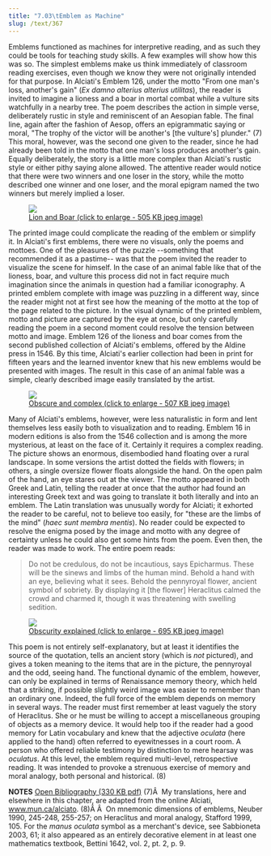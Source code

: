 ```yaml
---
title: "7.03\tEmblem as Machine"
slug: /text/367
---
```

Emblems functioned as machines for interpretive reading, and as such they could be tools for teaching study skills. A few examples will show how this was so. The simplest emblems make us think immediately of classroom reading exercises, even though we know they were not originally intended for that purpose. In Alciati's Emblem 126, under the motto "From one man's loss, another's gain" (<em>Ex damno alterius alterius utilitas</em>), the reader is invited to imagine a lioness and a boar in mortal combat while a vulture sits watchfully in a nearby tree. The poem describes the action in simple verse, deliberately rustic in style and reminiscent of an Aesopian fable. The final line, again after the fashion of Aesop, offers an epigrammatic saying or moral, "The trophy of the victor will be another's [the vulture's] plunder." (7) This moral, however, was the second one given to the reader, since he had already been told in the motto that one man's loss produces another's gain. Equally deliberately, the story is a little more complex than Alciati's rustic style or either pithy saying alone allowed. The attentive reader would notice that there were two winners and one loser in the story, while the motto described one winner and one loser, and the moral epigram named the two winners but merely implied a loser.
<p style="text-align: center;"></p>


<figure class="mkdn-figure">
    <a href="images_full//7.00_Chapter_Seven/HFS_028.01.jpg" class="mkdn-image-link">
    <img class="mkdn-image" src="images_full//7.00_Chapter_Seven/HFS_028.01.jpg" />
    <figcaption class="mkdn-figcaption">Lion and Boar (click to enlarge - 505 KB jpeg image)</figcaption>
    </a>
</figure>

The printed image could complicate the reading of the emblem or simplify it. In Alciati's first emblems, there were no visuals, only the poems and mottoes. One of the pleasures of the puzzle --something that recommended it as a pastime-- was that the poem invited the reader to visualize the scene for himself. In the case of an animal fable like that of the lioness, boar, and vulture this process did not in fact require much imagination since the animals in question had a familiar iconography. A printed emblem complete with image was puzzling in a different way, since the reader might not at first see how the meaning of the motto at the top of the page related to the picture. In the visual dynamic of the printed emblem, motto and picture are captured by the eye at once, but only carefully reading the poem in a second moment could resolve the tension between motto and image. Emblem 126 of the lioness and boar comes from the second published collection of Alciati's emblems, offered by the Aldine press in 1546. By this time, Alciati's earlier collection had been in print for fifteen years and the learned inventor knew that his new emblems would be presented with images. The result in this case of an animal fable was a simple, clearly described image easily translated by the artist.
<p style="text-align: center;"></p>


<figure class="mkdn-figure">
    <a href="images_full//7.00_Chapter_Seven/HFS_028.02.jpg" class="mkdn-image-link">
    <img class="mkdn-image" src="images_full//7.00_Chapter_Seven/HFS_028.02.jpg" />
    <figcaption class="mkdn-figcaption">Obscure and complex (click to enlarge - 507 KB jpeg image)</figcaption>
    </a>
</figure>

Many of Alciati's emblems, however, were less naturalistic in form and lent themselves less easily both to visualization and to reading. Emblem 16 in modern editions is also from the 1546 collection and is among the more mysterious, at least on the face of it. Certainly it requires a complex reading. The picture shows an enormous, disembodied hand floating over a rural landscape. In some versions the artist dotted the fields with flowers; in others, a single oversize flower floats alongside the hand. On the open palm of the hand, an eye stares out at the viewer. The motto appeared in both Greek and Latin, telling the reader at once that the author had found an interesting Greek text and was going to translate it both literally and into an emblem. The Latin translation was unusually wordy for Alciati; it exhorted the reader to be careful, not to believe too easily, for "these are the limbs of the mind" (<em>haec sunt membra mentis</em>). No reader could be expected to resolve the enigma posed by the image and motto with any degree of certainty unless he could also get some hints from the poem. Even then, the reader was made to work. The entire poem reads:
<blockquote>Do not be credulous, do not be incautious, says Epicharmus. These will be the sinews and limbs of the human mind. Behold a hand with an eye, believing what it sees. Behold the pennyroyal flower, ancient symbol of sobriety. By displaying it [the flower] Heraclitus calmed the crowd and charmed it, though it was threatening with swelling sedition.</blockquote>
<p style="text-align: center;"></p>


<figure class="mkdn-figure">
    <a href="images_full//7.00_Chapter_Seven/HFS_027.02.jpg" class="mkdn-image-link">
    <img class="mkdn-image" src="images_full//7.00_Chapter_Seven/HFS_027.02.jpg" />
    <figcaption class="mkdn-figcaption">Obscurity explained (click to enlarge - 695 KB jpeg image)</figcaption>
    </a>
</figure>

This poem is not entirely self-explanatory, but at least it identifies the source of the quotation, tells an ancient story (which is <em>not</em> pictured), and gives a token meaning to the items that are in the picture, the pennyroyal and the odd, seeing hand. The functional dynamic of the emblem, however, can only be explained in terms of Renaissance memory theory, which held that a striking, if possible slightly weird image was easier to remember than an ordinary one. Indeed, the full force of the emblem depends on memory in several ways. The reader must first remember at least vaguely the story of Heraclitus. She or he must be willing to accept a miscellaneous grouping of objects as a memory device. It would help too if the reader had a good memory for Latin vocabulary and knew that the adjective <em>oculata</em> (here applied to the hand) often referred to eyewitnesses in a court room. A person who offered reliable testimony by distinction to mere hearsay was <em>oculatus</em>. At this level, the emblem required multi-level, retrospective reading. It was intended to provoke a strenuous exercise of memory and moral analogy, both personal and historical. (8)

<strong>NOTES</strong>
<a href="http://www.humanismforsale.org/bibliography.pdf" target="new">Open Bibliography (330 KB pdf)</a>
(7)Â  My translations, here and elsewhere in this chapter, are adapted from the online Alciati, www.mun.ca/alciato.
(8)Â Â  On mnemonic dimensions of emblems, Neuber 1990, 245-248, 255-257; on Heraclitus and moral analogy, Stafford 1999, 105. For the <em>manus oculata</em> symbol as a merchant's device, see Sabbioneta 2003, 61; it also appeared as an entirely decorative element in at least one mathematics textbook, Bettini 1642, vol. 2, pt. 2, p. 9.
